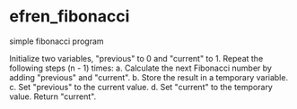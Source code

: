 # efren_fibonacci
simple fibonacci program

Initialize two variables, "previous" to 0 and "current" to 1.
Repeat the following steps (n - 1) times:
a. Calculate the next Fibonacci number by adding "previous" and "current".
b. Store the result in a temporary variable.
c. Set "previous" to the current value.
d. Set "current" to the temporary value.
Return "current".
